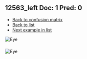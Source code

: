 ## 12563_left Doc: 1 Pred: 0
- [Back to confusion matrix](https://github.com/juliandewit/kaggle_retinopathy/blob/master/matrix.md)
- [Back to list](https://github.com/juliandewit/kaggle_retinopathy/blob/master/lists/10/list.md)
- [Next example in list](https://github.com/juliandewit/kaggle_retinopathy/blob/master/lists/10/12/1266_left.md)

![Eye](https://retinopaty.blob.core.windows.net/size1024/12563_left_1.jpeg)

### 

![Eye]()

